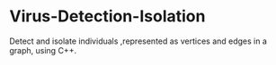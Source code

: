 # Virus-Detection-Isolation
Detect and isolate individuals ,represented as vertices and edges in a graph, using C++.
